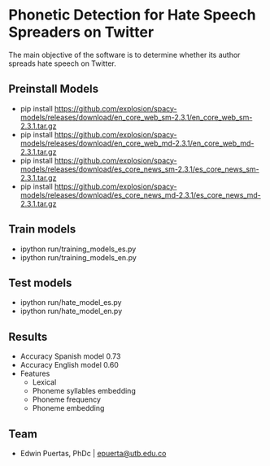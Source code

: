 # Phonetic Detection for Hate Speech Spreaders on Twitter

The main objective of the software is to determine whether its author spreads hate speech on Twitter.

## Preinstall Models
- pip install https://github.com/explosion/spacy-models/releases/download/en_core_web_sm-2.3.1/en_core_web_sm-2.3.1.tar.gz
- pip install https://github.com/explosion/spacy-models/releases/download/en_core_web_md-2.3.1/en_core_web_md-2.3.1.tar.gz
- pip install https://github.com/explosion/spacy-models/releases/download/es_core_news_sm-2.3.1/es_core_news_sm-2.3.1.tar.gz
- pip install https://github.com/explosion/spacy-models/releases/download/es_core_news_md-2.3.1/es_core_news_md-2.3.1.tar.gz

## Train models
- ipython run/training_models_es.py
- ipython run/training_models_en.py

## Test models

- ipython run/hate_model_es.py
- ipython run/hate_model_en.py

## Results
- Accuracy Spanish model 0.73 
- Accuracy English model 0.60
- Features 
  - Lexical
  - Phoneme syllables embedding
  - Phoneme frequency
  - Phoneme embedding
  
## Team

- Edwin Puertas, PhDc | <epuerta@utb.edu.co>